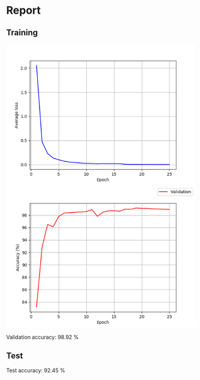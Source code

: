 # Report
## Training
![](model_2018_5_4_10_19.loss.png)
![](model_2018_5_4_10_19.lc.png)

Validation accuracy: 98.92 %

## Test
Test accuracy: 92.45 %

